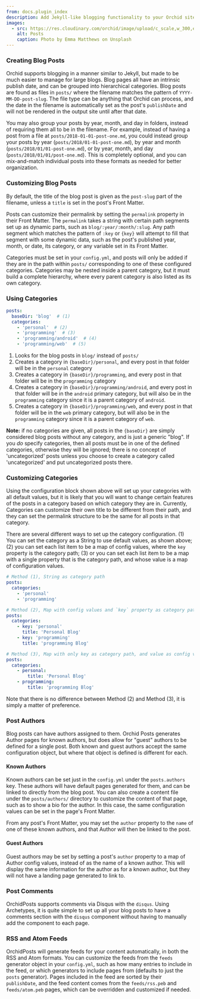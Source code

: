 ```yaml
---
from: docs.plugin_index
description: Add Jekyll-like blogging functionality to your Orchid site.
images:
  - src: https://res.cloudinary.com/orchid/image/upload/c_scale,w_300,e_blur:150/v1524973072/plugins/posts.jpg
    alt: Posts
    caption: Photo by Emma Matthews on Unsplash
---
```


### Creating Blog Posts

Orchid supports blogging in a manner similar to Jekyll, but made to be much easier to manage for large blogs. Blog pages
all have an intrinsic publish date, and can be grouped into hierarchical categories. Blog posts are found as files in 
`posts/` where the filename matches the pattern of `YYYY-MM-DD-post-slug`. The file type can be anything that Orchid can
process, and the date in the filename is automatically set as the post's `publishDate` and will not be rendered in the 
output site until after that date. 

You may also group your posts by year, month, and day in folders, instead of requiring them all to be in the filename. 
For example, instead of having a post from a file at `posts/2018-01-01-post-one.md`, you could instead group your posts
by year (`posts/2018/01-01-post-one.md`), by year and month (`posts/2018/01/01-post-one.md`), or by year, month, 
and day (`posts/2018/01/01/post-one.md`). This is completely optional, and you can mix-and-match individual posts into
these formats as needed for better organization.

### Customizing Blog Posts

By default, the title of the blog post is given as the `post-slug` part of the filename, unless a `title` is set in the 
post's Front Matter.

Posts can customize their permalink by setting the `permalink` property in their Front Matter. The `permalink` takes a 
string with certain path segments set up as dynamic parts, such as `blog/:year/:month/:slug`. Any path segment which 
matches the pattern of `:key` or `{key}` will attempt to fill that segment with some dynamic data, such as the post's 
published year, month, or date, its category, or any variable set in its Front Matter.

Categories must be set in your `config.yml`, and posts will only be added if they are in the path within `posts/`
corresponding to one of these configured categories. Categories may be nested inside a parent category, but it must 
build a complete hierarchy, where every parent category is also listed as its own category.

### Using Categories

```yaml
posts:
  baseDir: 'blog'  # (1) 
  categories:
    - 'personal'  # (2)
    - 'programming'  # (3)
    - 'programming/android'  # (4)
    - 'programming/web'  # (5)
```

1) Looks for the blog posts in `blog/` instead of `posts/`
2) Creates a category in `{baseDir}/personal`, and every post in that folder will be in the `personal` category
3) Creates a category in `{baseDir}/programming`, and every post in that folder will be in the `programming` category
4) Creates a category in `{baseDir}/programming/android`, and every post in that folder will be in the `android` primary
    category, but will also be in the `programming` category since it is a parent category of `android`. 
5) Creates a category in `{baseDir}/programming/web`, and every post in that folder will be in the `web` primary
    category, but will also be in the `programming` category since it is a parent category of `web`. 
    
**Note:** if no categories are given, all posts in the `{baseDir}` are simply considered blog posts without any 
category, and is just a generic "blog". If you _do_ specify categories, then all posts must be in one of the defined 
categories, otherwise they will be ignored; there is no concept of 'uncategorized' posts unless you choose to create a 
category called 'uncategorized' and put uncategorized posts there. 

### Customizing Categories

Using the configuration block shown above will set up your categories with all default values, but it is likely that you
will want to change certain features of the posts in a category based on which category they are in. Currently, 
Categories can customize their own title to be different from their path, and they can set the permalink structure to be
the same for all posts in that category. 

There are several different ways to set up the category configuration. (1) You can set the category as a String to use
default values, as shown above; (2) you can set each list item to be a map of config values, where the `key` property is 
the category path; (3) or you can set each list item to be a map with a single property that is the category path, and 
whose value is a map of configuration values. 

```yaml
# Method (1), String as category path
posts: 
  categories:
    - 'personal'
    - 'programming'
```

```yaml
# Method (2), Map with config values and `key` property as category path
posts: 
  categories:
    - key: 'personal'
      title: 'Personal Blog'
    - key: 'programming'
      title: 'programming Blog'
```

```yaml
# Method (3), Map with only key as category path, and value as config values
posts: 
  categories:
    - personal: 
        title: 'Personal Blog'
    - programming:
        title: 'programming Blog'
```

Note that there is no difference between Method (2) and Method (3), it is simply a matter of preference.

### Post Authors

Blog posts can have authors assigned to them. Orchid Posts generates Author pages for known authors, but does allow for 
"guest" authors to be defined for a single post. Both known and guest authors accept the same configuration object, but
where that object is defined is different for each.

#### Known Authors

Known authors can be set just in the `config.yml` under the `posts.authors` key. These authors will have default pages 
generated for them, and can be linked to directly from the blog post. You can also create a content file under the 
`posts/authors/` directory to customize the content of that page, such as to show a bio for the author. In this case, 
the same configuration values can be set in the page's Front Matter.

From any post's Front Matter, you may set the `author` property to the `name` of one of these known authors, and that 
Author will then be linked to the post. 

#### Guest Authors

Guest authors may be set by setting a post's `author` property to a map of Author config values, instead of as the name
of a known author. This will display the same information for the author as for a known author, but they will not have
a landing page generated to link to. 

### Post Comments

OrchidPosts supports comments via Disqus with the `disqus`. Using Archetypes, it is quite simple to set up all
your blog posts to have a comments section with the `disqus` component without having to manually add the component to 
each page. 

### RSS and Atom Feeds

OrchidPosts will generate feeds for your content automatically, in both the RSS and Atom formats. You can customize the 
feeds from the `feeds` generator object in your `config.yml`, such as how many entries to include in the feed, or which 
generators to include pages from (defaults to just the `posts` generator). Pages included in the feed are sorted by 
their `publishDate`, and the feed content comes from the `feeds/rss.peb` and `feeds/atom.peb` pages, which can be 
overridden and customized if needed.